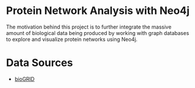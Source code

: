 # Protein Network Analysis with Neo4j
The motivation behind this project is to further integrate the massive amount of biological data being produced by working with graph databases to explore and visualize protein networks using Neo4j.

# Data Sources
* [bioGRID](https://thebiogrid.org/)

